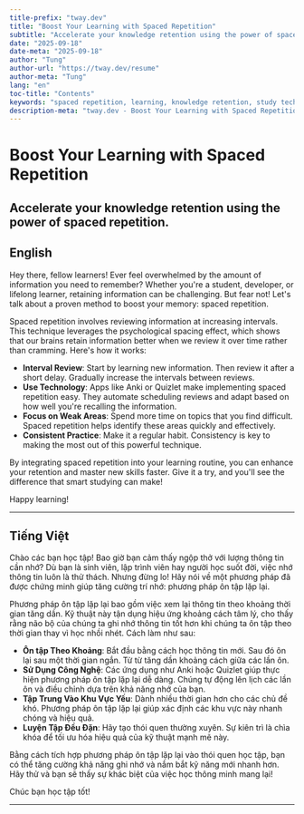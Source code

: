 ```yaml
---
title-prefix: "tway.dev"
title: "Boost Your Learning with Spaced Repetition"
subtitle: "Accelerate your knowledge retention using the power of spaced repetition."
date: "2025-09-18"
date-meta: "2025-09-18"
author: "Tung"
author-url: "https://tway.dev/resume"
author-meta: "Tung"
lang: "en"
toc-title: "Contents"
keywords: "spaced repetition, learning, knowledge retention, study techniques"
description-meta: "tway.dev - Boost Your Learning with Spaced Repetition - Accelerate your knowledge retention using the power of spaced repetition."
---
```


# Boost Your Learning with Spaced Repetition
## Accelerate your knowledge retention using the power of spaced repetition.

## English
Hey there, fellow learners! Ever feel overwhelmed by the amount of information you need to remember? Whether you're a student, developer, or lifelong learner, retaining information can be challenging. But fear not! Let's talk about a proven method to boost your memory: spaced repetition.

Spaced repetition involves reviewing information at increasing intervals. This technique leverages the psychological spacing effect, which shows that our brains retain information better when we review it over time rather than cramming. Here's how it works:

- **Interval Review**: Start by learning new information. Then review it after a short delay. Gradually increase the intervals between reviews.
- **Use Technology**: Apps like Anki or Quizlet make implementing spaced repetition easy. They automate scheduling reviews and adapt based on how well you're recalling the information.
- **Focus on Weak Areas**: Spend more time on topics that you find difficult. Spaced repetition helps identify these areas quickly and effectively.
- **Consistent Practice**: Make it a regular habit. Consistency is key to making the most out of this powerful technique.

By integrating spaced repetition into your learning routine, you can enhance your retention and master new skills faster. Give it a try, and you'll see the difference that smart studying can make!

Happy learning!

---

## Tiếng Việt
Chào các bạn học tập! Bao giờ bạn cảm thấy ngộp thở với lượng thông tin cần nhớ? Dù bạn là sinh viên, lập trình viên hay người học suốt đời, việc nhớ thông tin luôn là thử thách. Nhưng đừng lo! Hãy nói về một phương pháp đã được chứng minh giúp tăng cường trí nhớ: phương pháp ôn tập lặp lại.

Phương pháp ôn tập lặp lại bao gồm việc xem lại thông tin theo khoảng thời gian tăng dần. Kỹ thuật này tận dụng hiệu ứng khoảng cách tâm lý, cho thấy rằng não bộ của chúng ta ghi nhớ thông tin tốt hơn khi chúng ta ôn tập theo thời gian thay vì học nhồi nhét. Cách làm như sau:

- **Ôn tập Theo Khoảng**: Bắt đầu bằng cách học thông tin mới. Sau đó ôn lại sau một thời gian ngắn. Từ từ tăng dần khoảng cách giữa các lần ôn.
- **Sử Dụng Công Nghệ**: Các ứng dụng như Anki hoặc Quizlet giúp thực hiện phương pháp ôn tập lặp lại dễ dàng. Chúng tự động lên lịch các lần ôn và điều chỉnh dựa trên khả năng nhớ của bạn.
- **Tập Trung Vào Khu Vực Yếu**: Dành nhiều thời gian hơn cho các chủ đề khó. Phương pháp ôn tập lặp lại giúp xác định các khu vực này nhanh chóng và hiệu quả.
- **Luyện Tập Đều Đặn**: Hãy tạo thói quen thường xuyên. Sự kiên trì là chìa khóa để tối ưu hóa hiệu quả của kỹ thuật mạnh mẽ này.

Bằng cách tích hợp phương pháp ôn tập lặp lại vào thói quen học tập, bạn có thể tăng cường khả năng ghi nhớ và nắm bắt kỹ năng mới nhanh hơn. Hãy thử và bạn sẽ thấy sự khác biệt của việc học thông minh mang lại!

Chúc bạn học tập tốt!

---